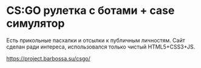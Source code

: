 # CS:GO рулетка с ботами + case симулятор
Есть прикольные пасхалки и отсылки к публичным личностям. Сайт сделан ради интереса, использовался только чистый HTML5+CSS3+JS.

https://project.barbossa.su/csgo/
